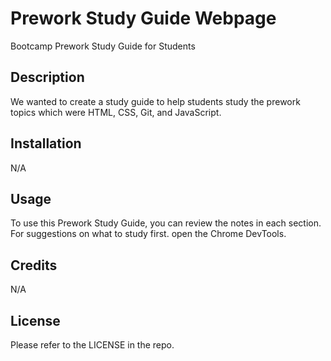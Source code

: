 # Prework Study Guide Webpage
Bootcamp Prework Study Guide for Students

## Description

We wanted to create a study guide to help students study the prework topics which were HTML, CSS, Git, and JavaScript.

## Installation

N/A

## Usage

To use this Prework Study Guide, you can review the notes in each section. For suggestions on what to study first. open the Chrome DevTools.

## Credits

N/A

## License

Please refer to the LICENSE in the repo.
